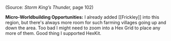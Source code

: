 
(Source: *Storm King’s Thunder,* page 102)

**Micro-Worldbuilding Opportunities:** I already added [[Frickley]] into this region, but there's always more room for such farming villages going up and down the area. Too bad I might need to zoom into a Hex Grid to place any more of them. Good thing I supported HexKit.
